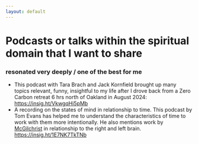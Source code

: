 ```yaml
---
layout: default
---
```

# Podcasts or talks within the spiritual domain that I want to share 
### resonated very deeply / one of the best for me 

- This podcast with Tara Brach and Jack Kornfield brought up many topics relevant, funny, insightful to my life after I drove back from a Zero Carbon retreat 6 hrs north of Oakland in August 2024: https://insig.ht/VkwgqHi5pMb
- A recording on the states of mind in relationship to time. This podcast by Tom Evans has helped me to understand the characteristics of time to work with them more intentionally. He also mentions work by [McGilchrist](MCGILCHRIST2021-VID.md) in relationship to the right and left brain. https://insig.ht/1E7NK7TkTNb

